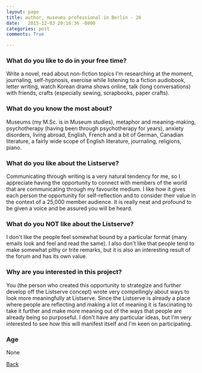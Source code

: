 ```yaml
---
layout: page
title: author, museums professional in Berlin - 26
date:   2015-12-03 20:16:36 -0800
categories: post
comments: True

---
```


### What do you like to do in your free time?
<p>Write a novel, read about non-fiction topics I'm researching at the moment, journaling, self-hypnosis, exercise while listening to a fiction audiobook, letter writing, watch Korean drama shows online, talk (long conversations) with friends, crafts (especially sewing, scrapbooks, paper crafts).</p>

### What do you know the most about?
<p>Museums (my M.Sc. is in Museum studies), metaphor and meaning-making, psychotherapy (having been through psychotherapy for years), anxiety disorders, living abroad, English, French and a bit of German, Canadian literature, a fairly wide scope of English literature, journaling, religions, piano.</p>

### What do you like about the Listserve?
<p>Communicating through writing is a very natural tendency for me, so I appreciate having the opportunity to connect with members of the world that are communicating through my favourite medium. I like how it gives each person the opportunity for self-reflection and to consider their value in the context of a 25,000 member audience. It is really neat and profound to be given a voice and be assured you will be heard.</p>

### What do you NOT like about the Listserve?
<p>I don't like the people feel somewhat bound by a particular format (many emails look and feel and read the same). I also don't like that people tend to make somewhat pithy or trite remarks, but it is also an interesting result of the forum and has its own value. </p>

### Why are you interested in this project?
<p>You (the person who created this opportunity to strategize and further develop off the Listserve concept) wrote very compellingly about ways to look more meaningfully at Listserve. Since the Listserve is already a place where people are reflecting and making a lot of meaning it is fascinating to take it further and make more meaning out of the ways that people are already being so purposeful. I don't have any particular ideas, but I'm very interested to see how this will manifest itself and I'm keen on participating.</p>

### Age
<p>None</p>

[Back][1]

[1]: /home/responders/all